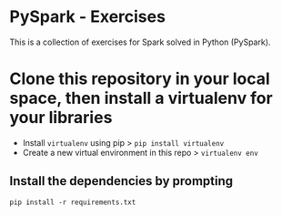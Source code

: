 # PySpark - Exercises

This is a collection of exercises for Spark solved in Python (PySpark).

# Clone this repository in your local space, then install a virtualenv for your libraries 
- Install `virtualenv` using pip > `pip install virtualenv`
- Create a new virtual environment in this repo > `virtualenv env`

## Install the dependencies by prompting
`pip install -r requirements.txt`